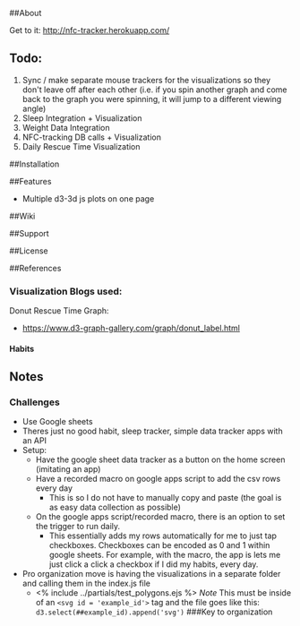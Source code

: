 
##About

Get to it: http://nfc-tracker.herokuapp.com/

## Todo:
1. Sync / make separate mouse trackers for the visualizations so they don't leave off after each other (i.e. if you spin another graph and come back to the graph you were spinning, it will jump to a different viewing angle)
2. Sleep Integration + Visualization 
3. Weight Data Integration
4. NFC-tracking DB calls + Visualization
5. Daily Rescue Time Visualization



##Installation


##Features
- Multiple d3-3d js plots on one page

##Wiki

##Support


##License


##References 
### Visualization Blogs used:
Donut Rescue Time Graph:
- https://www.d3-graph-gallery.com/graph/donut_label.html


#### Habits


## Notes
### Challenges
- Use Google sheets
- Theres just no good habit, sleep tracker, simple data tracker apps with an API
- Setup:
    - Have the google sheet data tracker as a button on the home screen (imitating an app)
    - Have a recorded macro on google apps script to add the csv rows every day
        - This is so I do not have to manually copy and paste (the goal is as easy data collection as possible)
    - On the google apps script/recorded macro, there is an option to set the trigger to run daily.
        - This essentially adds my rows automatically for me to just tap checkboxes. Checkboxes can be encoded as 0 and 1 within google sheets. For example, with the macro, the app is lets me just click a click a checkbox if I did my habits, every day. 
- Pro organization move is having the visualizations in a separate folder and calling them in the index.js file
    - <% include ../partials/test_polygons.ejs %>
        *Note* This must be inside of an `<svg id = 'example_id'>` tag and the file goes like this: ` d3.select(##example_id).append('svg') `
###Key to organization

